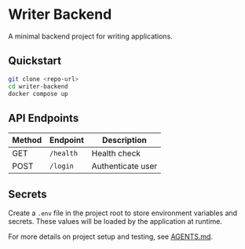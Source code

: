 # Writer Backend
A minimal backend project for writing applications.

## Quickstart
```bash
git clone <repo-url>
cd writer-backend
docker compose up
```

## API Endpoints
| Method | Endpoint | Description |
| ------ | -------- | ----------- |
| GET | `/health` | Health check |
| POST | `/login` | Authenticate user |

## Secrets
Create a `.env` file in the project root to store environment variables and secrets. These values will be loaded by the application at runtime.

For more details on project setup and testing, see [AGENTS.md](agents.md).
